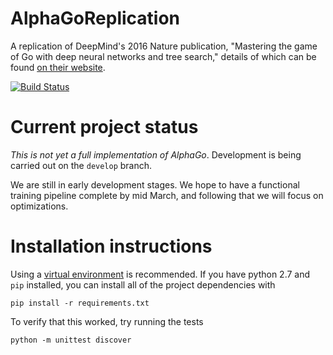 # AlphaGoReplication

A replication of DeepMind's 2016 Nature publication, "Mastering the game of Go with deep neural networks and tree search," details of which can be found [on their website](http://deepmind.com/alpha-go.html).

[![Build Status](https://travis-ci.org/Rochester-NRT/AlphaGo.svg?branch=develop)](https://travis-ci.org/Rochester-NRT/AlphaGo)

# Current project status

_This is not yet a full implementation of AlphaGo_. Development is being carried out on the `develop` branch.

We are still in early development stages. We hope to have a functional training pipeline complete by mid March, and following that we will focus on optimizations.

# Installation instructions

Using a [virtual environment](http://docs.python-guide.org/en/latest/dev/virtualenvs/) is recommended. If you have python 2.7 and `pip` installed, you can install all of the project dependencies with

	pip install -r requirements.txt

To verify that this worked, try running the tests

	python -m unittest discover
